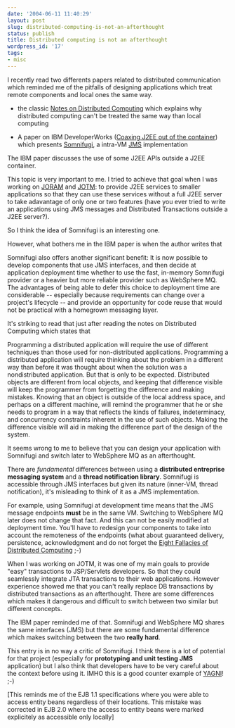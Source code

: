 ```yaml
---
date: '2004-06-11 11:40:29'
layout: post
slug: distributed-computing-is-not-an-afterthought
status: publish
title: Distributed computing is not an afterthought
wordpress_id: '17'
tags:
- misc
---
```


I recently read two differents papers related to distributed communication which reminded me of the pitfalls of designing applications which treat remote components and local ones the same way.







  * the classic [Notes on Distributed Computing](http://research.sun.com/techrep/1994/abstract-29.html) which explains why distributed computing can't be treated the same way than local computing


  * A paper on IBM DeveloperWorks ([Coaxing J2EE out of the container](http://www-106.ibm.com/developerworks/java/library/j-jtp04204.html)) which presents [Somnifugi](http://somnifugi.sourceforge.net/), a intra-VM [JMS](http://java.sun.com/products/jms/) implementation





The IBM paper discusses the use of some J2EE APIs outside a J2EE container.  

This topic is very important to me. I tried to achieve that goal when I was working on [JORAM](http://joram.objectweb.org) and [JOTM](http://jotm.objectweb.org): to provide J2EE services to smaller applications so that they can use these services without a full J2EE server to take adavantage of only one or two features (have you ever tried to write an applications using JMS messages and Distributed Transactions outside a J2EE server?).  

So I think the idea of Somnifugi is an interesting one.





However, what bothers me in the IBM paper is when the author writes that




> 
Somnifugi also offers another significant benefit: It is now possible to develop components that use JMS interfaces, and then decide at application deployment time whether to use the fast, in-memory Somnifugi provider or a heavier but more reliable provider such as WebSphere MQ. The advantages of being able to defer this choice to deployment time are considerable -- especially because requirements can change over a project's lifecycle -- and provide an opportunity for code reuse that would not be practical with a homegrown messaging layer.






It's striking to read that just after reading the notes on Distributed Computing which states that




> 
Programming a distributed application will require the use of different techniques than those used for non-distributed applications. Programming a distributed application will require thinking about the problem in a different way than before it was thought about when the solution was a nondistributed application. But that is only to be expected. Distributed objects are different from local objects, and keeping that difference visible will keep the programmer from forgetting the difference and making mistakes. Knowing that an object is outside of the local address space, and perhaps on a different machine, will remind the programmer that he or she needs to program in a way that reflects the kinds of failures, indeterminacy, and concurrency constraints inherent in the use of such objects. Making the difference visible will aid in making the difference part of the design of the system.





It seems wrong to me to believe that you can design your application with Somnifugi and switch later to WebSphere MQ as an afterthought.  

There are _fundamental_ differences between using a **distributed entreprise messaging system** and a **thread notification library**. Somnifugi is accessible through JMS interfaces but given its nature (inner-VM, thread notification), it's misleading to think of it as a  JMS implementation.  

For example, using Somnifugi at development time means that the JMS message endpoints **must** be in the same VM. Switching to WebSphere MQ later does not change that fact. And this can not be easily modified at deployment time. You'll have to redesign your components to take into account the remoteness of the endpoints (what about guaranteed delivery, persistence, acknowledgment and do not forget the [Eight Fallacies of Distributed Computing](http://today.java.net/jag/Fallacies.html) ;-)





When I was working on JOTM, it was one of my main goals to provide "easy" transactions to JSP/Servlets developers. So that they could seamlessly integrate JTA transactions to their web applications. However experience showed me that you can't really replace DB transactions by distributed transactions as an afterthought. There are some differences  which makes it dangerous and difficult to switch between two similar but different concepts.  

The IBM paper reminded me of that. Somnifugi and WebSphere MQ shares the same interfaces (JMS) but there are some fundamental difference which makes switching between the two **really hard**.


 


This entry is in no way a critic of Somnifugi. I think there is a lot of potential for that project (especially for **prototyping and unit testing JMS** application) but I also think that developers have to be very careful about the context before using it. IMHO this is a good counter example of [YAGNI](http://c2.com/cgi/wiki?YouArentGonnaNeedIt)! ;-)





[This reminds me of the EJB 1.1 specifications where you were able to access entity beans regardless of their locations. This mistake was corrected in EJB 2.0 where the access to entity beans were marked explicitely as accessible only locally]
